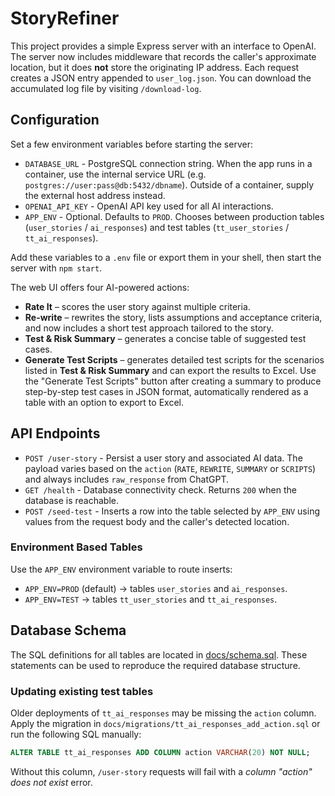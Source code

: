 # StoryRefiner

This project provides a simple Express server with an interface to OpenAI. The
server now includes middleware that records the caller's approximate location, but it does **not** store the originating IP address. Each request creates a JSON entry appended
to `user_log.json`. You can download the accumulated log file by visiting
`/download-log`.

## Configuration

Set a few environment variables before starting the server:

- `DATABASE_URL` - PostgreSQL connection string. When the app runs in a
  container, use the internal service URL (e.g. `postgres://user:pass@db:5432/dbname`).
  Outside of a container, supply the external host address instead.
- `OPENAI_API_KEY` - OpenAI API key used for all AI interactions.
- `APP_ENV` - Optional. Defaults to `PROD`. Chooses between production tables
  (`user_stories` / `ai_responses`) and test tables (`tt_user_stories` /
  `tt_ai_responses`).

Add these variables to a `.env` file or export them in your shell, then start
the server with `npm start`.

The web UI offers four AI-powered actions:

- **Rate It** &ndash; scores the user story against multiple criteria.
- **Re-write** &ndash; rewrites the story, lists assumptions and acceptance
  criteria, and now includes a short test approach tailored to the story.
- **Test & Risk Summary** &ndash; generates a concise table of suggested test cases.
- **Generate Test Scripts** &ndash; generates detailed test scripts for the scenarios listed in **Test & Risk Summary** and can export the results to Excel.
  Use the "Generate Test Scripts" button after creating a summary to produce
  step-by-step test cases in JSON format, automatically rendered as a table with
  an option to export to Excel.

## API Endpoints

- `POST /user-story` - Persist a user story and associated AI data. The payload
  varies based on the `action` (`RATE`, `REWRITE`, `SUMMARY` or `SCRIPTS`) and always includes
  `raw_response` from ChatGPT.
- `GET /health` - Database connectivity check. Returns `200` when the database
  is reachable.
- `POST /seed-test` - Inserts a row into the table selected by `APP_ENV` using
  values from the request body and the caller's detected location.

### Environment Based Tables

Use the `APP_ENV` environment variable to route inserts:

- `APP_ENV=PROD` (default) &rarr; tables `user_stories` and `ai_responses`.
- `APP_ENV=TEST` &rarr; tables `tt_user_stories` and `tt_ai_responses`.

## Database Schema

The SQL definitions for all tables are located in [docs/schema.sql](docs/schema.sql). These statements can be used to reproduce the required database structure.

### Updating existing test tables

Older deployments of `tt_ai_responses` may be missing the `action` column. Apply the migration in `docs/migrations/tt_ai_responses_add_action.sql` or run the following SQL manually:

```sql
ALTER TABLE tt_ai_responses ADD COLUMN action VARCHAR(20) NOT NULL;
```

Without this column, `/user-story` requests will fail with a *column "action" does not exist* error.
